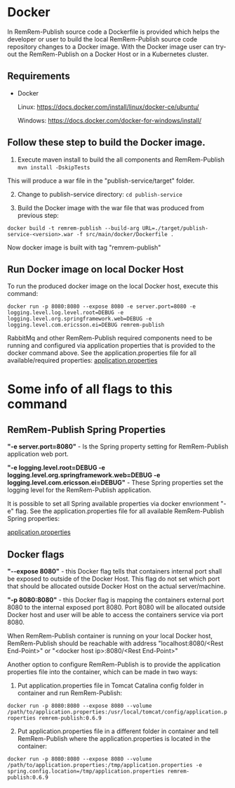 # Docker

In RemRem-Publish source code a Dockerfile is provided which helps the developer or user to build the local RemRem-Publish source code repository changes to a Docker image.
With the Docker image user can try-out the RemRem-Publish on a Docker Host or in a Kubernetes cluster.

## Requirements
- Docker 


  Linux: https://docs.docker.com/install/linux/docker-ce/ubuntu/

  
  Windows: https://docs.docker.com/docker-for-windows/install/


## Follow these step to build the Docker image.

1. Execute maven install to build the all components and RemRem-Publish
`mvn install -DskipTests`

This will produce a war file in the "publish-service/target" folder.

2. Change to publish-service directory: 
`cd publish-service`

3. Build the Docker image with the war file that was produced from previous step: 


`docker build -t remrem-publish --build-arg URL=./target/publish-service-<version>.war -f src/main/docker/Dockerfile .` 


Now docker image is built with tag "remrem-publish"

## Run Docker image on local Docker Host
To run the produced docker image on the local Docker host, execute this command: 


`docker run -p 8080:8080 --expose 8080 -e server.port=8080 -e logging.level.log.level.root=DEBUG -e logging.level.org.springframework.web=DEBUG -e logging.level.com.ericsson.ei=DEBUG remrem-publish`

RabbitMq and other RemRem-Publish required components need to be running and configured via application properties that is provided to the docker command above. See the application.properties file for all available/required properties:
[application.properties](https://github.com/eiffel-community/eiffel-remrem-publish/blob/master/publish-service/src/main/resources/application.properties)

# Some info of all flags to this command


## RemRem-Publish Spring Properties


<B>"-e server.port=8080"</B> - Is the Spring property setting for RemRem-Publish application web port.


<B>"-e logging.level.root=DEBUG -e logging.level.org.springframework.web=DEBUG -e 
logging.level.com.ericsson.ei=DEBUG"</B> - These Spring properties set the logging level for the RemRem-Publish application. 


It is possible to set all Spring available properties via docker envrionment "-e" flag. See the application.properties file for all available RemRem-Publish Spring properties:


[application.properties](https://github.com/eiffel-community/eiffel-remrem-publish/blob/master/publish-service/src/main/resources/application.properties)


## Docker flags


<B>"--expose 8080"</B> - this Docker flag tells that containers internal port shall be exposed to outside of the Docker Host. This flag do not set which port that should be allocated outside Docker Host on the actual server/machine.


<B>"-p 8080:8080"</B> - this Docker flag is mapping the containers external port 8080 to the internal exposed port 8080. Port 8080 will be allocated outside Docker host and user will be able to access the containers service via port 8080.


When RemRem-Publish container is running on your local Docker host, RemRem-Publish should be reachable with address "localhost:8080/\<Rest End-Point\>" or "\<docker host ip\>:8080/\<Rest End-Point\>"


Another option to configure RemRem-Publish is to provide the application properties file into the container, which can be made in two ways:
1. Put application.properties file in Tomcat Catalina config folder in container and run RemRem-Publish:

`docker run -p 8080:8080 --expose 8080 --volume /path/to/application.properties:/usr/local/tomcat/config/application.properties remrem-publish:0.6.9`

2. Put application.properties file in a different folder in container and tell RemRem-Publish where the application.properties is located in the container:

`docker run -p 8080:8080 --expose 8080 --volume /path/to/application.properties:/tmp/application.properties -e spring.config.location=/tmp/application.properties remrem-publish:0.6.9`

